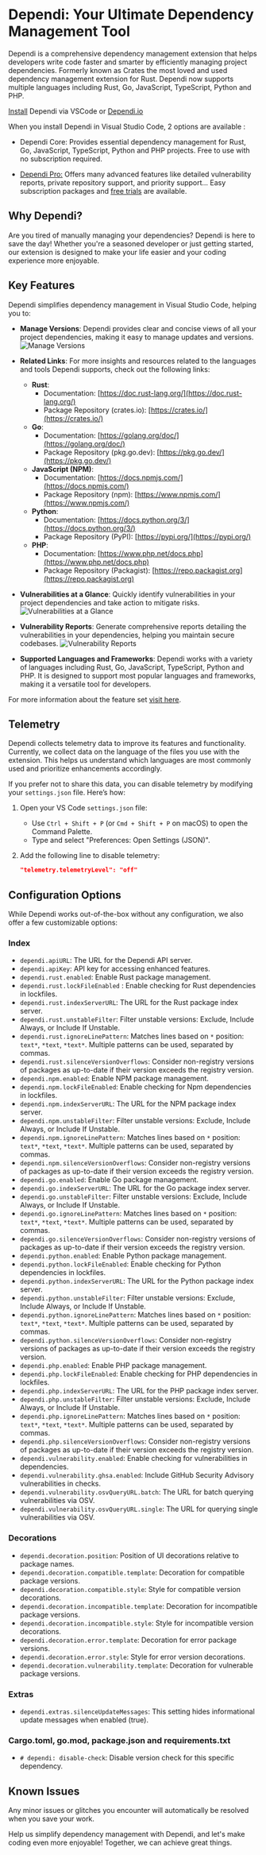 # Dependi: Your Ultimate Dependency Management Tool

Dependi is a comprehensive dependency management extension that helps developers write code faster and smarter by efficiently managing project dependencies. Formerly known as Crates the most loved and used dependency management extension for Rust. Dependi now supports multiple languages including Rust, Go, JavaScript, TypeScript, Python and PHP.

[Install](https://www.dependi.io/download) Dependi via VSCode or [Dependi.io](https://www.dependi.io)

When you install Dependi in Visual Studio Code, 2 options are available :

- Dependi Core: Provides essential dependency management for Rust, Go, JavaScript, TypeScript, Python and PHP projects. Free to use with no subscription required.

- [Dependi Pro:](https://www.dependi.io) Offers many advanced features like detailed vulnerability reports, private repository support, and priority support... Easy subscription packages and [free trials](https://www.dependi.io/#pricing) are available.

## Why Dependi?

Are you tired of manually managing your dependencies? Dependi is here to save the day! Whether you're a seasoned developer or just getting started, our extension is designed to make your life easier and your coding experience more enjoyable.

## Key Features

Dependi simplifies dependency management in Visual Studio Code, helping you to:

- **Manage Versions**: Dependi provides clear and concise views of all your project dependencies, making it easy to manage updates and versions.
  ![Manage Versions](https://www.dependi.io/screenshots/tooltip.png)

- **Related Links**: For more insights and resources related to the languages and tools Dependi supports, check out the following links:

  - **Rust**:
    - Documentation: [https://doc.rust-lang.org/](https://doc.rust-lang.org/)
    - Package Repository (crates.io): [https://crates.io/](https://crates.io/)
  - **Go**:
    - Documentation: [https://golang.org/doc/](https://golang.org/doc/)
    - Package Repository (pkg.go.dev): [https://pkg.go.dev/](https://pkg.go.dev/)
  - **JavaScript (NPM)**:
    - Documentation: [https://docs.npmjs.com/](https://docs.npmjs.com/)
    - Package Repository (npm): [https://www.npmjs.com/](https://www.npmjs.com/)
  - **Python**:
    - Documentation: [https://docs.python.org/3/](https://docs.python.org/3/)
    - Package Repository (PyPI): [https://pypi.org/](https://pypi.org/)
  - **PHP**:
    - Documentation: [https://www.php.net/docs.php](https://www.php.net/docs.php)
    - Package Repository (Packagist): [https://repo.packagist.org](https://repo.packagist.org)

- **Vulnerabilities at a Glance**: Quickly identify vulnerabilities in your project dependencies and take action to mitigate risks.
  ![Vulnerabilities at a Glance](https://www.dependi.io/screenshots/vuln.png)

- **Vulnerability Reports**: Generate comprehensive reports detailing the vulnerabilities in your dependencies, helping you maintain secure codebases.
  ![Vulnerability Reports](https://www.dependi.io/screenshots/report.png)

- **Supported Languages and Frameworks**: Dependi works with a variety of languages including Rust, Go, JavaScript, TypeScript, Python and PHP. It is designed to support most popular languages and frameworks, making it a versatile tool for developers.

For more information about the feature set [visit here](https://www.dependi.io/#features).

## Telemetry

Dependi collects telemetry data to improve its features and functionality. Currently, we collect data on the language of the files you use with the extension. This helps us understand which languages are most commonly used and prioritize enhancements accordingly.

If you prefer not to share this data, you can disable telemetry by modifying your `settings.json` file. Here’s how:

1. Open your VS Code `settings.json` file:
   - Use `Ctrl + Shift + P` (or `Cmd + Shift + P` on macOS) to open the Command Palette.
   - Type and select "Preferences: Open Settings (JSON)".

2. Add the following line to disable telemetry:
   ```json
   "telemetry.telemetryLevel": "off"
   ```


## Configuration Options

While Dependi works out-of-the-box without any configuration, we also offer a few customizable options:

### Index

- `dependi.apiURL`: The URL for the Dependi API server.
- `dependi.apiKey`: API key for accessing enhanced features.
- `dependi.rust.enabled`: Enable Rust package management.
- `dependi.rust.lockFileEnabled` : Enable checking for Rust dependencies in lockfiles.
- `dependi.rust.indexServerURL`: The URL for the Rust package index server.
- `dependi.rust.unstableFilter`: Filter unstable versions: Exclude, Include Always, or Include If Unstable.
- `dependi.rust.ignoreLinePattern`: Matches lines based on `*` position: `text*`, `*text`, `*text*`. Multiple patterns can be used, separated by commas.
- `dependi.rust.silenceVersionOverflows`: Consider non-registry versions of packages as up-to-date if their version exceeds the registry version.
- `dependi.npm.enabled`: Enable NPM package management.
- `dependi.npm.lockFileEnabled`:  Enable checking for Npm dependencies in lockfiles.
- `dependi.npm.indexServerURL`: The URL for the NPM package index server.
- `dependi.npm.unstableFilter`: Filter unstable versions: Exclude, Include Always, or Include If Unstable.
- `dependi.npm.ignoreLinePattern`: Matches lines based on `*` position: `text*`, `*text`, `*text*`. Multiple patterns can be used, separated by commas.
- `dependi.npm.silenceVersionOverflows`: Consider non-registry versions of packages as up-to-date if their version exceeds the registry version.
- `dependi.go.enabled`: Enable Go package management.
- `dependi.go.indexServerURL`: The URL for the Go package index server.
- `dependi.go.unstableFilter`: Filter unstable versions: Exclude, Include Always, or Include If Unstable.
- `dependi.go.ignoreLinePattern`: Matches lines based on `*` position: `text*`, `*text`, `*text*`. Multiple patterns can be used, separated by commas.
- `dependi.go.silenceVersionOverflows`: Consider non-registry versions of packages as up-to-date if their version exceeds the registry version.
- `dependi.python.enabled`: Enable Python package management.
- `dependi.python.lockFileEnabled`: Enable checking for Python dependencies in lockfiles.
- `dependi.python.indexServerURL`: The URL for the Python package index server.
- `dependi.python.unstableFilter`: Filter unstable versions: Exclude, Include Always, or Include If Unstable.
- `dependi.python.ignoreLinePattern`: Matches lines based on `*` position: `text*`, `*text`, `*text*`. Multiple patterns can be used, separated by commas.
- `dependi.python.silenceVersionOverflows`: Consider non-registry versions of packages as up-to-date if their version exceeds the registry version.
- `dependi.php.enabled`: Enable PHP package management.
- `dependi.php.lockFileEnabled`: Enable checking for PHP dependencies in lockfiles.
- `dependi.php.indexServerURL`: The URL for the PHP package index server.
- `dependi.php.unstableFilter`: Filter unstable versions: Exclude, Include Always, or Include If Unstable.
- `dependi.php.ignoreLinePattern`: Matches lines based on `*` position: `text*`, `*text`, `*text*`. Multiple patterns can be used, separated by commas.
- `dependi.php.silenceVersionOverflows`: Consider non-registry versions of packages as up-to-date if their version exceeds the registry version.
- `dependi.vulnerability.enabled`: Enable checking for vulnerabilities in dependencies.
- `dependi.vulnerability.ghsa.enabled`: Include GitHub Security Advisory vulnerabilities in checks.
- `dependi.vulnerability.osvQueryURL.batch`: The URL for batch querying vulnerabilities via OSV.
- `dependi.vulnerability.osvQueryURL.single`: The URL for querying single vulnerabilities via OSV.

### Decorations

- `dependi.decoration.position`: Position of UI decorations relative to package names.
- `dependi.decoration.compatible.template`: Decoration for compatible package versions.
- `dependi.decoration.compatible.style`: Style for compatible version decorations.
- `dependi.decoration.incompatible.template`: Decoration for incompatible package versions.
- `dependi.decoration.incompatible.style`: Style for incompatible version decorations.
- `dependi.decoration.error.template`: Decoration for error package versions.
- `dependi.decoration.error.style`: Style for error version decorations.
- `dependi.decoration.vulnerability.template`: Decoration for vulnerable package versions.

### Extras

- `dependi.extras.silenceUpdateMessages`: This setting hides informational update messages when enabled (true).

### Cargo.toml, go.mod, package.json and requirements.txt

- `# dependi: disable-check`: Disable version check for this specific dependency.

## Known Issues

Any minor issues or glitches you encounter will automatically be resolved when you save your work.

Help us simplify dependency management with Dependi, and let's make coding even more enjoyable! Together, we can achieve great things.
